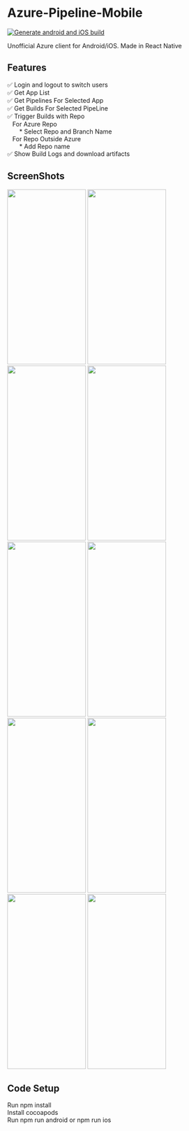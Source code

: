 # Azure-Pipeline-Mobile

[![Generate android and iOS build](https://github.com/NayanBhut/Azure-Pipeline-Mobile/actions/workflows/CreateBuild.yml/badge.svg?branch=main&event=check_run)](https://github.com/NayanBhut/Azure-Pipeline-Mobile/actions/workflows/CreateBuild.yml)

Unofficial Azure client for Android/iOS. Made in React Native

## Features
✅ Login and logout to switch users\
✅ Get App List\
✅ Get Pipelines For Selected App\
✅ Get Builds For Selected PipeLine\
✅ Trigger Builds with Repo\
  &nbsp;&nbsp;&nbsp;For Azure Repo\
  &nbsp;&nbsp;&nbsp;&nbsp;&nbsp;&nbsp; * Select Repo and Branch Name\
  &nbsp;&nbsp;&nbsp;For Repo Outside Azure\
  &nbsp;&nbsp;&nbsp;&nbsp;&nbsp;&nbsp; * Add Repo name\
✅ Show Build Logs and download artifacts

## ScreenShots
<img src="https://github.com/user-attachments/assets/d58c963d-59d0-422a-8b08-ffd9e25f6e48" data-canonical-src="https://gyazo.com/eb5c5741b6a9a16c692170a41a49c858.png" width="180" height="400" />
<img src="https://github.com/user-attachments/assets/ab52b279-bf36-4596-bb7e-cfb4d4c3851a" data-canonical-src="https://gyazo.com/eb5c5741b6a9a16c692170a41a49c858.png" width="180" height="400" />
<img src="https://github.com/user-attachments/assets/999352e2-34c6-4f1f-a9a3-224d15eefe49" data-canonical-src="https://gyazo.com/eb5c5741b6a9a16c692170a41a49c858.png" width="180" height="400" />
<img src="https://github.com/user-attachments/assets/987f8b1d-6dfd-4293-be7d-9fafb8b92b13" data-canonical-src="https://gyazo.com/eb5c5741b6a9a16c692170a41a49c858.png" width="180" height="400" />
<img src="https://github.com/user-attachments/assets/73e0a751-6c19-49e8-9024-070b4ea3b23a" data-canonical-src="https://gyazo.com/eb5c5741b6a9a16c692170a41a49c858.png" width="180" height="400" />
<img src="https://github.com/user-attachments/assets/c8fef126-7063-4d53-9d7d-95150ca22b7b" data-canonical-src="https://gyazo.com/eb5c5741b6a9a16c692170a41a49c858.png" width="180" height="400" />
<img src="https://github.com/user-attachments/assets/02d6f415-ae47-43ba-811d-2cf24b0954ed" data-canonical-src="https://gyazo.com/eb5c5741b6a9a16c692170a41a49c858.png" width="180" height="400" />
<img src="https://github.com/user-attachments/assets/ff63632c-7ace-4ce4-911a-dc6add761139" data-canonical-src="https://gyazo.com/eb5c5741b6a9a16c692170a41a49c858.png" width="180" height="400" />
<img src="https://github.com/user-attachments/assets/7beb832d-ba3b-4c68-9593-38accf76ac19" data-canonical-src="https://gyazo.com/eb5c5741b6a9a16c692170a41a49c858.png" width="180" height="400" />
<img src="https://github.com/user-attachments/assets/365b047c-edd8-41ba-b7aa-35c80ffe4d0e" data-canonical-src="https://gyazo.com/eb5c5741b6a9a16c692170a41a49c858.png" width="180" height="400" />

## Code Setup
Run npm install\
Install cocoapods\
Run npm run android or npm run ios
